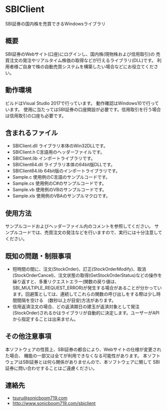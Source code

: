# SBIClient
SBI証券の国内株を売買できるWindowsライブラリ

## 概要
SBI証券のWebサイト(口座)にログインし、国内株(現物株および信用取引)の
売買注文の発注やリアルタイム株価の取得などが行えるライブラリ(DLL)です。
利用者様ご自身で株の自動売買システムを構築したい場合などにお役立てください。

## 動作環境
ビルドはVisual Studio 2017で行っています。
動作確認はWindows10で行っています。
使用に当たってはSBI証券の口座開設が必要です。信用取引を行う場合は信用取引の口座も必要です。

## 含まれるファイル
- SBIClient.dll    ライブラリ本体のWin32DLLです。
- SBIClient.h	   C言語用のヘッダーファイルです。
- SBIClient.lib    インポートライブラリです。
- SBIClient64.dll  ライブラリ本体の64bit版DLLです。
- SBIClient64.lib  64bit版のインポートライブラリです。
- Sample.c		   使用例のC言語のサンプルコードです。
- Sample.cs 	   使用例のC#のサンプルコードです。
- Sample.vb 	   使用例のVBのサンプルコードです。
- Sample.xls	   使用例のVBAのサンプルマクロです。

## 使用方法
サンプルコードおよびヘッダーファイル内のコメントを参照してください。
サンプルコードでは、売買注文の発注などを行いますので、実行には十分注意してください。

## 既知の問題・制限事項
- 短時間の間に、注文(StockOrder)、訂正(StockOrderModify)、取消(StockOrderCancel)、注文状態の取得(GetStockOrderStatus)などの操作を繰り返すと、多重リクエストエラー(関数の戻り値は、SBI_MULTIPLE_REQUEST_ERROR)が発生する場合があることが分かっています。回避策としては、連続してこれらの関数の呼び出しをする際は少し時間間隔を空ける　(数秒以上が目安)方法があります。
- 信用返済注文の場合、どの返済期日の建玉が返済対象として発注(StockOrder)されるかはライブラリが自動的に決定します。ユーザーがAPIから指定することは出来ません。

## その他注意事項
本ソフトウェアの性質上、SBI証券の都合により、Webサイトの仕様が変更された場合、
機能の一部又は全てが利用できなくなる可能性があります。
本ソフトウェアはSBI証券とは何ら関係がありませんので、本ソフトウェアに関して
SBI証券に問い合わせすることはご遠慮ください。

## 連絡先
- tsuru@sonicboom719.com
- http://www.sonicboom719.com/sbiclient

